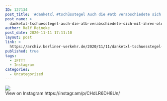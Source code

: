 ```yaml
---
ID: 127134
post_title: '#danketxl #tschüsstegel Auch die #atb verabschiedete sich mit ihren #oldtimer Bussen von Tegel am 8.11.2020'
post_name: >
  danketxl-tschuesstegel-auch-die-atb-verabschiedete-sich-mit-ihren-oldtimer-bussen-von-tegel-am-8-11-2020
author: Ralf Reineke
post_date: 2020-11-11 17:11:10
layout: post
link: >
  https://archiv.berliner-verkehr.de/2020/11/11/danketxl-tschuesstegel-auch-die-atb-verabschiedete-sich-mit-ihren-oldtimer-bussen-von-tegel-am-8-11-2020/
published: true
tags:
  - IFTTT
  - Instagram
categories:
  - Uncategorized
---
```

<div><img src='https://scontent-iad3-1.cdninstagram.com/v/t51.29350-15/125220146_373344320667741_919382110932981066_n.jpg?_nc_cat=111&ccb=2&_nc_sid=8ae9d6&_nc_ohc=xWOEoE_6reUAX8PmTD9&_nc_ht=scontent-iad3-1.cdninstagram.com&oh=65e9f5125bc8ddd0978b8fdb039bab0f&oe=5FD324EB' style='max-width:600px;' /><br/><div>View on Instagram https://instagr.am/p/CHdLR6DH8Un/</div></div>